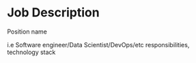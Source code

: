 # Job Description

Position name 

i.e Software engineer/Data Scientist/DevOps/etc responsibilities, technology stack
